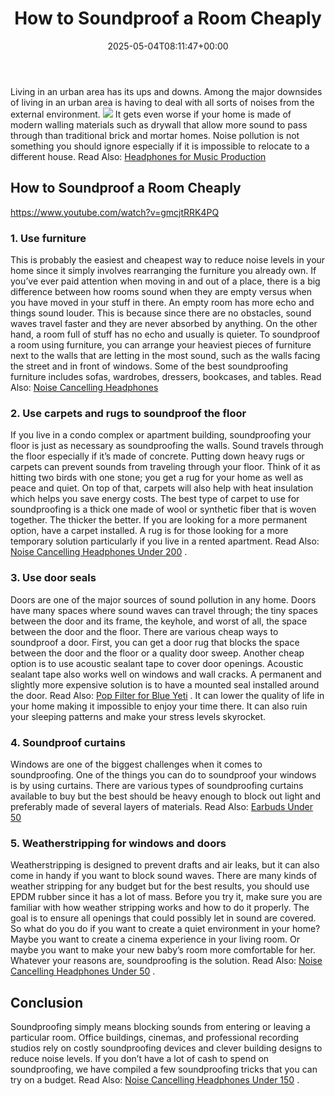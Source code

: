 ﻿---
layout: post
title: How to Soundproof a Room Cheaply
date: '2025-05-04T08:11:47+00:00'
categories:
- Soundproofing
tags: []
slug: /how-to-soundproof-a-room-cheaply/
lastmod: 2025-05-07T12:21:28+03:00
---

Living in an urban area has its ups and downs. Among the major downsides of living in an urban area is having to deal with all sorts of noises from the external environment.
![](/assets/img/img/)
It gets even worse if your home is made of modern walling materials such as drywall that allow more sound to pass through than traditional brick and mortar homes.
Noise pollution is not something you should ignore especially if it is impossible to relocate to a different house.
Read Also:
[Headphones for Music Production](https://pestpolicy.com/best-headphones-for-music-production/)
## How to Soundproof a Room Cheaply
https://www.youtube.com/watch?v=gmcjtRRK4PQ
### 1. Use furniture
This is probably the easiest and cheapest way to reduce noise levels in your home since it simply involves rearranging the furniture you already own.
If you’ve ever paid attention when moving in and out of a place, there is a big difference between how rooms sound when they are empty versus when you have moved in your stuff in there. An empty room has more echo and things sound louder.
This is because since there are no obstacles, sound waves travel faster and they are never absorbed by anything. On the other hand, a room full of stuff has no echo and usually is quieter.
To soundproof a room using furniture, you can arrange your heaviest pieces of furniture next to the walls that are letting in the most sound, such as the walls facing the street and in front of windows.
Some of the best soundproofing furniture includes sofas, wardrobes, dressers, bookcases, and tables. Read Also:
[Noise Cancelling Headphones](https://pestpolicy.com/best-noise-cancelling-headphones/)
### 2. Use carpets and rugs to soundproof the floor
If you live in a condo complex or apartment building, soundproofing your floor is just as necessary as soundproofing the walls. Sound travels through the floor especially if it’s made of concrete.
Putting down heavy rugs or carpets can prevent sounds from traveling through your floor. Think of it as hitting two birds with one stone; you get a rug for your home as well as peace and quiet. On top of that, carpets will also help with heat insulation which helps you save energy costs.
The best type of carpet to use for soundproofing is a thick one made of wool or synthetic fiber that is woven together. The thicker the better.
If you are looking for a more permanent option, have a carpet installed. A rug is for those looking for a more temporary solution particularly if you live in a rented apartment. Read Also:
[Noise Cancelling Headphones Under 200](https://pestpolicy.com/best-noise-cancelling-headphones-under-200/)
.
### 3. Use door seals
Doors are one of the major sources of sound pollution in any home. Doors have many spaces where sound waves can travel through; the tiny spaces between the door and its frame, the keyhole, and worst of all, the space between the door and the floor.
There are various cheap ways to soundproof a door. First, you can get a door rug that blocks the space between the door and the floor or a quality door sweep. Another cheap option is to use acoustic sealant tape to cover door openings.
Acoustic sealant tape also works well on windows and wall cracks. A permanent and slightly more expensive solution is to have a mounted seal installed around the door. Read Also:
[Pop Filter for Blue Yeti](https://pestpolicy.com/best-pop-filter-for-blue-yeti/)
.
It can lower the quality of life in your home making it impossible to enjoy your time there. It can also ruin your sleeping patterns and make your stress levels skyrocket.
### 4. Soundproof curtains
Windows are one of the biggest challenges when it comes to soundproofing. One of the things you can do to soundproof your windows is by using curtains.
There are various types of soundproofing curtains available to buy but the best should be heavy enough to block out light and preferably made of several layers of materials.
Read Also:
[Earbuds Under 50](https://pestpolicy.com/best-earbuds-under-50/)
### 5. Weatherstripping for windows and doors
Weatherstripping is designed to prevent drafts and air leaks, but it can also come in handy if you want to block sound waves. There are many kinds of weather stripping for any budget but for the best results, you should use EPDM rubber since it has a lot of mass.
Before you try it, make sure you are familiar with how weather stripping works and how to do it properly. The goal is to ensure all openings that could possibly let in sound are covered.
So what do you do if you want to create a quiet environment in your home? Maybe you want to create a cinema experience in your living room.
Or maybe you want to make your new baby’s room more comfortable for her. Whatever your reasons are, soundproofing is the solution. Read Also:
[Noise Cancelling Headphones Under 50](https://pestpolicy.com/best-noise-cancelling-headphones-under-50/)
.
## Conclusion
Soundproofing simply means blocking sounds from entering or leaving a particular room. Office buildings, cinemas, and professional recording studios rely on costly soundproofing devices and clever building designs to reduce noise levels.
If you don’t have a lot of cash to spend on soundproofing, we have compiled a few soundproofing tricks that you can try on a budget. Read Also:
[Noise Cancelling Headphones Under 150](https://pestpolicy.com/best-noise-cancelling-headphones-under-150/)
.